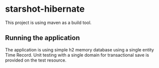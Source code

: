 # starshot-hibernate

This project is using maven as a build tool.

## Running the application

The application is using simple h2 memory database using a single entity Time Record.
Unit testing with a single domain for transactional save is provided on the test resource.
